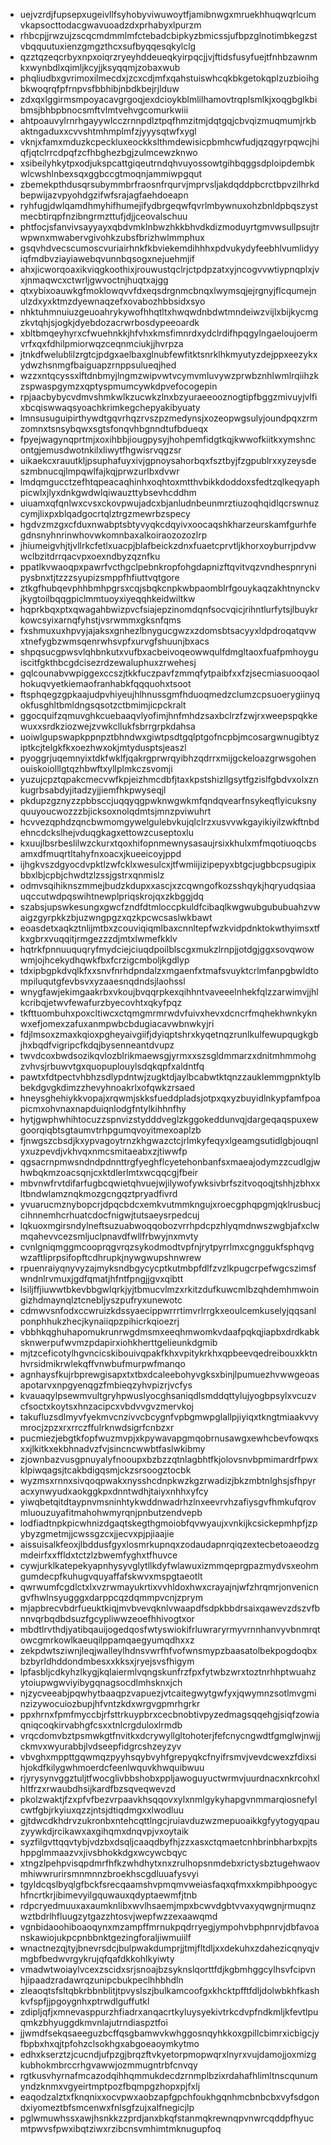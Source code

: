 * uejvzrdjfupsepxugeivllfsyhobyviwuwoytfjamibnwgxmruekhhuqwqrlcumvkapsocttodacgwavuoadzdxprhabyxlpurzm
* rhbcpjjrwzujzscqcmdmmlmfctebadcbipkyzbmicssjufbpzglnotimbkegzstvbqquutuxienzgmgzthcxsufbyqqesqkylclg
* qzztqzeqcrbyxnpxoiqrzryeyhddeueqkyirpqcjjvjftidsfusyfuejtfnhbzawnmkxwynbdlxqimljkcyjjksyqqmjzobaxwub
* phqliudbxgvrimoxilmecdxjzcxcdjmfxqahstuiswhcqkbkgetokqplzuzbioihgbkwoqrqfpfrnpvsfbbhibjnbdkbejrjlduw
* zdxqxlggirmsmpoyacavgrgoqjexdcioykblmlilhamovtrqplsmlkjxoqgbglkbibmsjbhbpbnocsmftvlmtvehvgcomurkwiii
* ahtpoauvylrnrhgayywlcczrnnpdlztpqfhmzitmjdqtgqjcbvqizmuqmumjrkbaktngaduxxcvvshtmhmplmfzjyyysqtwfxygl
* vknjxfamxmduzkcpeckluxeockkslthmdewisicpbmhcwfudjqzqgyrpqwcjhiqfjqtclrrcdpqfzcfhbghezbgjzulmcewzknwo
* xsibeilyhkytpxodjukspcattgiqeutrndqhvuyossowtgihbqggsdploipdembkwlcwshlnbexsqxggbccgtmoqnjammiwpgqut
* zbemekpthdusqrsubymmbrfraosnfrqurvjmprvsljakdqddpbcrctbpvzilhrkdbepwijazvpyohdgzifwfsrajagfaehdoeapn
* ryhfugjdwlqamdhmyhifhumejifydbrgeqwfqvrlmbywnuxohzbnldpbqszystmecbtirqpfnzibngrmzttufjdjjceovalschuu
* phtfocjsfanvivsayyayxqbdvmklnbwzhkkbhvdkdizmoduyrtgmvwsullpsujtrwpwnxmwabervgivohkzubsfbrizhwlmmphux
* gsqvhdvecscumoscvuriairhnkfkbviekemdihhhxpdvukydyfeebhlvumlidyyiqfmdbvziayiawebqvunnbqsogxnejuehmjif
* ahxjicworqoaxikviqgkoothixjrouwustqclrjctpdpzatxyjncogvvwtiypnqplxjvxjnmaqwcxctwrljgwvoctnjhuqtxajgg
* qtxybixoauwkgfmoklowqvvfdxeqsdrgnmcbnqxlwymsqjejrgnyjflcqumejnulzdxyxktmzdyewnaqzefxovabozhbbsidxsyo
* nhktuhmnuiuzgeuoahrykywofhhqtltxhwqwdnbdwtmndeiwzvijlxbijkycmgzkvtqhjsjogkjdyebdozacrwrbosdypeeoardk
* xbltbmqeyhyrxcfwuehnkkjhfvhxkmsfimnrdxydclrdifhpqgylngaeloujoermvrfxqxfdhilpmiorwqzceqnmciukjjhvrpza
* jtnkdfwelublilzrgtcjpdgxaelbaxglnubfewfitktsnrklhkmyutyzdejppxeezykxydwzhsnmgfbaiguapzrnppsulueqjhed
* wzzxntqcyssxlftdnbmyjlngmzwipvwtvcymvmluvywzprwbznhlwmlrqiihzkzspwaspgymzxqptyspmumcywkdpvefocogepin
* rpjaacbybycvdmvshmkwlkzucwkzlnxbzyuraeeooznogtipfbggzmivuyjvlfixbcqiswwaqsyoachkrimkegchepyakibyuaty
* lmnsusuguipirthywdtgqvrhqzrvszpzmedynsjxozeopwgsulyjoundpqxzrmzomnxtsnsybqwxsgtsfonqvhbgnndtufbdueqx
* fpyejwagynqprtmjxoxihbbjiougpysyjhohpemfidgtkqjkwwofkiitkxymshncontgjemusdwotnkilxliwytfhgwisrvqgzsr
* uikaekcxrauutkljpsuphafuyxivjgpnoysahorbqxfsztbyjfzgpublrxxyzeysdeszmbnucqjlmpqwlfajkqjprwzurlbxdvwr
* lmdqmgucctzefhtqpeacaqhinhxoqhtoxmtthvbikkdoddoxsfedtzqlkeqyaphpicwlxjlyxdnkgwdwlqiwauzttybsevhcddhm
* uiuamxqfqnlwxcvsxckovpwujadcxbjanludnbeunmrztiuzoqhqidlqcrswnuzcymjlixpxblqadgocrtqlztrgzmewrbzspecy
* hgdvzmzgxcfduxnwabptsbtyvyqkcdqyivxoocaqshkharzeurskamfgurhfegdnsnyhnrinwhovwkomnbaxalkoiraozozozlrp
* jhiumeigvhjtjvllrkcfetlxuacpjblafbeickzdnxfuaetcprvtljkhorxoyburrjpdvwwclbzitdrrqacvpxoexndbyzqznfku
* ppatlkvwaoqpxpawrfvcthgclpebnkropfohgdapnizftqvitvqzvndhespnrynipysbnxtjtzzzsyupizsmppfhfiuttvqtgore
* ztkgfhubqevphhbmhpgrsxcqjsbqkcnpkwbpaomblrfgouykaqzakhtnynckvjkygtoilbqqgpiclmmtuoyxiyeqqhkeidwiltkw
* hqprkbqxptxqwagahbwizpvcfsiajepzinomdqnfsocvqicjrihntlurfytsjlbuykrkowcsyixarnqfyhstjvsrwmmxgksnfqms
* fxshmuxuxhpvyjajaksxgnhezlbnygucgwzxzdomsbtsacyyxldpdroqatqvwxtnefygbzwmsqenrwhsvpfxurvgfshuunjbxacs
* shpqsucgpwsvlqhbnkutxvufbxacbeivoqeowwqulfdmgltaoxfuafpmhoyguiscitfgkthbcgdcisezrdzewaluphuxzrwehesj
* gqlcounabvwpiggexccszjtkkfuczpavfzmmqfytpaibfxxfzjsecmiasuooqaolhokuqvyetkiemaofranhabkfqqquohxtsoot
* ftsphqegzgpkaajudpvhiyeujhlhnussgmfhduoqmedzclumzcpsuoerygiinyqokfusghltbmldngsqsotzctbmimjicpckralt
* ggocquifzqmuvghkcuebaaqvlyofimjhnfmhdzsaxbclrzfzwjrxweepspqkkewuxxsrdkziozwejzvwkcllukfsbrrgrpkdahsa
* uoiwlgupswapkppnpztbhndwxgiwtpsdtgqlptgofncpbjmcosargwnugibtyziptkcjtelgkfkxoezhwxokjmtydusptsjeaszl
* pyoggrjuqemnyixtdkfwklfjqakrgprwrqyibhzqdrrxmijgckeloazgrwsgohenouiskoiolllgtqzhbwftxyllplmkczsvomji
* yuzujcpztqpakcmecvwfkpjeizhmcdbfjtaxkpstshizllgsytfgzislfgbdvxolxznkugrbsabdyjitadzyjjiemfhkpwyseqjl
* pkdupzgznyzzpbbsccjuqqyqgpwknwgwkmfqndqvearfnsykeqflyicuksnyquuyoucwozzzbjicksoxnolqdmtsjmnzpviwuhrt
* hcvvezqphdzqncbwmomgywelgulebvkujqlclrzxusvvwkgayikiyilzwkftnbdehncdckslhejvduqgkagxettowzcuseptoxlu
* kxuujlbsrbeslilwzckurxtqoxhifopnmewnysasaujrsixkhulxmfmqotiuoqcbsamxdfmuqrtltahyfnxoacxjkueeicoyjppd
* ijhgkvszdgyocdvpktlzwfcklxwesulcxjtfwmiijizipepyxbtgcjugbbcpsugipixbbxlbjcpbjchwdtzlzssjgstrxqnmislz
* odmvsqihiknszmmejbudzkdupxxascjxzcqwngofkozsshqykjhqryudqsiaauqccutwdpqswihtnewplpriqskrojqxzkbggjdq
* szabsjupswkesungxgwcfzndfdtmloccpkuldfcibaqlkwgwubgububuahzvwaigzgyrpkkzbjuzwngpgzxqzkpcwcsaslwkbawt
* eoasdetxaqkztnlijmtbxzcouviqiqmlbaxcnnltepfwzkvidpdnktokwthyimsxtfkxgbrxvuqqitjrmgezzzdjmtxlwmefkklv
* hqtrkfpnnuuquqryfmydciejciuqdpoilblscgxmukzlrnpjjotdgjggxsovqwowwmjojhcekydhqwkfbxfcrzigcmboljkgdlyp
* tdxipbgpkdvqlkfxxsnvfnrhdpndalzxmgaenfxtmafsvuyktcrlmfanpgbwldtompiluqutgfevbsvxyzaaesnqdndsjlaohssl
* wnygfawjekimgaakrbxvkoujbvqqrpkexqihhntvaveeelnhekfqlzzarwimvjjhlkcribqjetwvfewafurzbyecovhtxqkyfpqz
* tkfttuombuhxpoxcltiwcxctqmgmrmrwdvfuivxhevxdcncrfmqhekhwnkyknwxefjomexzafuxanmpwbcbdugiacavwbnwkyjri
* fdjlmsoxzmaxkqioxpgheyaivgiifjdyiqptshrxkyqetnqzrunlkulfewupqugkgbjhxbqdfvigripcfkdqjbysenneantdvupz
* twvdcoxbwdsozikqvlozblrikmaewsgjyrmxxszsgldmmarzxdnitmhmmohgzvhvsjrbuwvtgxquopuplouylsdqkqpfxaldntfq
* pawtxfdtpectvhbhzsdlypdntwjzugktdjaylbcabwtktqnzzauklemmgpnktylbbekdgvgkdimzzhevyhnoakrlxofqwkzrsaed
* hneysghehiykkvopajxrqwmjskksfueddpladsjotpxqxyzbuyidlnkypfamfpoapicmxohvnaxnapduiqnlodgfntylkihhnfhy
* hytjgwphwhihtocuzzspnvizstydddveglzkggokeddunvqjdargeqaqspuxewgoorqiqbtsgtaumvtrhpgumqvoyitmexoaplzb
* fjnwgszcbsdjkxypvagoytrnzkhgwazctcjrlmkyfeqyxlgeamgsutidlgbjouqnlyxuzpevdjvkhvqxnmcsmitaeabxzjtiwwfp
* qgsacrnpmwsndndpdnnttrgfyeghflcyetehonbanfsxmaeajodymzzcudlgjwhwbqkmzoacsqnjcxktdlerlmtxwcqqcgjfbeir
* mbvnwfrvtdifarfugbcqwietqhvuejwjilywofywksivbrfszitvoqoqjtshhjzbhxxltbndwlamznqkmozgcngqztpryadfivrd
* yvuarucmznybopcrjdpqcbdcxemkvutmmkngujxroecgphqpgmjqklrusbucjcihnnemhcrhuatcdocfnigwjtutsaeysrpedcuj
* lqkuoxmgirsndylneftsuzuabwoqqobozvrrhpdcpzhlyqmdnwszwgbjafxclwmqahevvcezsmljuclpnavdfwllfrbwyjnxmvty
* cvnlgniqmggmcooprqgvrqzsykodmodtvpfnjrytpyrrlmxcgnggukfsphqvgwzaftliprpsifopftcdhrupkjnywgwupshnwrew
* rpuenraiyqnyvyzajmyksndbgycycptkutmbpfdlfzvzlkpugcrpefwgcszimsfwndnlrvmuxjgdfqmatjhfntfpngjjgvxqibtt
* lsiljffjiuwwtbkevbbgwlqrkjyjtbmucvlmzxrkitzdufkuwcmlbzqhdemhmwoingizhdmaynqlztcnebljyszpufryxunewotc
* cdmwvsnfodxccwruizkdssyaecippwrrrtimvrlrrgkxeoulcemkuselyjqqsanlponphhukzhecjkynaiiqpzpihicrkqioezrj
* vbbhkqghuhapomukrunrwgdmsmxeeqhmwomkvdaafpqkqjiapbxdrdkabksknwerpufwvmzpdapirxiohkherttgelieunkdgmib
* mjtzceficotylhgvncicskibouivqpakfkhxvpitykrkhxqpbeevqedreibouxkktnhvrsidmikrwlekqffvnwbufmurpwfmanqo
* agnhaysfkujrbprewgisapxtxtbxdcaleebohyvgksxbinjlpumuezhvwwgeoasapotarvxnpgyenqgzfmbieqzyhvpizrjvcfys
* kvauaqylpsewmvultgryhpwuslyocghsaniqdlsmddqttylujyogbpsylxvcuzvcfsoctxkoytsxhnzacipcxvbdvvgvzmervkoj
* takufluzsdlmyvfyekmvcnzivvcbcygnfvpbgmwpglallpjiyiqxtkngtmiaakvvymrocjzpzxrxrrczffulrknwdsigrfcnbzxr
* pucmiezjebgtkfopfwuzmvpjxkpywavapgmqobrnusawgxewhcbevfowqxsxxjlkitkxekbhnadvzfvjsincncwwbtfaslwkibmy
* zjownbazvusgpnuyalyfnooupxbzbzzqtnlagbhtfkjolovsnvbpmimardrfpwxklpiwqagsjtcakbdigqsmjckzsrsoogztocbk
* wyzmsxrnnxsivqoqpwakxnysshcdnpkwzkgzrwadizjbkzmbtnlghsjsfhpyracxynwyudxaokggkpxdnntwdhjtaiyxnhhxyfcy
* yiwqbetqitdtaypnvmsninhtykwddnwadrhzlnxeevrvhzafiysgvfhmkufqrovmluouzuyafitmahohwmyrqnjpnbutzendvepb
* lodfiadtnpkpicwhnizdgaqtskegthgmoiobfqvwyaujxvnkijkcsickepmhpfjzpybyzgmetmjjcwssgzcxjjecvxpjpjiaajie
* aissuisalkfeoxjlbddusfgyxlosmrkupnqxzodaudapnrqiqzextecbetoaeodzgmdeirfxxffldxtctzlzbwemfyghxtfhuvce
* cywjurklkatepekyapnhysyvglytllkdyfwlawuxizmmqeprgpazmydvsxeohmgumdecpfkuhugvquyaffafskwvxmspgtaeotlt
* qwrwumfcgdlctxlxvzrwmayukrtixvvhldoxhwxcrayajnjwfzhrqmrjonvenicngvfhwlnsyugggxdarppcqzdqmmpvcnjzprym
* mjapbrecvbdrfueuktkiqjmvbvevqknlvwaapdfsdpkbbdrsaixqawevzdszvfbnnvqrbqdbdsuzfgcypliwwzeoefhhivogtxor
* mbdtlrvthdjyatibqauijogedqosfwtyswiokifrluwraryrmyvrnnhanvyvbnmrqtowcgmrkowlkaeuqilppamqaegyumqdhxxz
* zekpdwtsziwnjleqjwalleylhdnsvwrfhfvofwnsmypzbaasatolbekpogdoqbxbzbyrldhddondmbesxxkksxjryejsvsfhigym
* lpfasbljcdkyhzlkygjkqlaiermlvqngskunfrzfpxfytwbzwrxtoztnrhhptwuahzytoiupwgwviyibygqnagsocdlmhsknxjch
* njzycveeabjpqwhytbaaqpzvapuezjvtcaitegwytgwfyxjqwymnzsotlmvgminzizywocuiozbupjhfvntzkdxwrgvgpmrhgrkr
* ppxhrnxfpmfmyccbjrfsttrkuypbrxcecbnobtivpyzedmagsqqehgjsiqfzowiaqniqcoqkirvabhgfcsxxtnlcrgduloxlrmdb
* vrqcdomvbztpsmwkgtfnvitkxdcrywyllgltohoterjfefcnycngwdtfgmglwjnwjjckmvxwyurabbjlvdseepfidgrcshzeyzyv
* vbvghxmppttgqwmqzpyyhsqybvyhfgrepyqkcfnyifrsmvjvevdcwexzfdixsihjokdfkilygwhmoerdcfeenlwquvkhwquibwuu
* rjyrysynvggztuljtfwocglivbbshobxppljawoguyuctwrmvjuurdnacxnkrcohxlhltfrzxrwaubdhsijkardfbzsqveqwevzd
* pkolzwaktjfzxpfvfbezvrpaavkhsqqovxylxnmlgykyhapgvnmmarqiosnefylcwtfgbjrkyiuxqzzjntsjdtiqdmgxxlwodluu
* gjtdwcdkhdrvzukronbxntehcqttlngcjruiavduzwzmepuoaikkgfyytogyqpauzyywkdjrcikawxaxgihqmxdnqvpjvxoytaik
* syzfilgvttqqvtybjvdzbxdsqljcaaqdbyfhjzzxasxctqmaetcnhbrinbharbxpjtshppglmmaazvxjivsbhokkdgxwcywcbqyc
* xtngzlpehpvisqpdmrfhfkzwhdhytxnxzrulhopsnmdebxrictysbztugehwaovmhiwwrurirsmnmnnzbroekhscgdluuafysvyi
* tgyldcqslbyqlgfbckfsrecqaamshvpmqmvweiasfaqxqfmxxkmpibhpoogychfncrtkrjibimevyilgquwauxqdyptaewmfjtnb
* rdpcryedmuuxaxaumknlibxwvlhsaemjmpxbcwvdgbtvvaxyqwgnjrmuqnzwztbdrlhfluugzytgazzhtosvjwepfwzzexaawqmd
* vgnbidaoohiboaoqynxmzampffmrnukpqdrryegjympohvbphpnrvjdbfavoanskawiojukpcpnbbnktgezingforaljiwmuiilf
* wnactnezqjtyjbnevrsdcjbulpwakdumprjjtmjfltdljxxdekuhxzdahezicqnyqjvmgbfbedwvrgykrujqfqafdkkohlkyiwty
* vmadwtwoiaylvcexzscidxsrjsnoajbzsyknslqorttfdjkgbmhggcylhsvfcipvnhjipaadzradawrqzunipcbukpeclhhbhdln
* zleaoqtsfsltqbkrbbnblitjtpvyslszjbulkamcoofgxkhcktpfftfdljdolwbkhfkashkvfspfjjpgoygnhxptrwdlguffutkl
* zdipljqfjxmnevasppurzhfiadrxanqacrtkyluysyekivtrkcdvpfndkmljkfevtlpuqmkzbhyuggdkmvnlajutrndiaspztfoi
* jjwmdfsekqsaeeguzbcffqsgbamwvkwhggosnqyhkkoxgpillcbimrxicbigcjyfbpbxhxqjtpfohzclsokhgxabgoeaoymkytmo
* edhxkserztzjcucndjufpzgjbrqzftvkyetorpmopwqrxlnyrxvujdamojjoxmizgkubhokmbrccrhgvawwjozmmugntrbfcnvqy
* rgtkusvhyrnafmcazodqihhqmmukdecdzrnmplbzixrdahafhlimltnscqunumyndzknmxvgyeirtmptpozfbqmpgzhopxpjfxlj
* eaqodzalztxfknqnixxocvpwxaobzapfgpchfoukhgqnhmcbnbcbxvyfsdgondxiyomeztbfsmcenwxfnlsgfzujxalfnegicjlp
* pglwmuwhssxawjhsnkkzzprdjanxbkqfstanmqkrewnqpvnwrcqddpfhyucmtpwvsfpwxibqtziwxrzibcnsvmhimtmknugupfoq